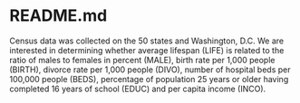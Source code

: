 # README.md

Census data was collected on the 50 states and Washington, D.C. We are interested in determining whether average lifespan (LIFE) is related to the ratio of males to females in percent (MALE), birth rate per 1,000 people (BIRTH), divorce rate per 1,000 people (DIVO), number of hospital beds per 100,000 people (BEDS), percentage of population 25 years or older having completed 16 years of school (EDUC) and per capita income (INCO).
